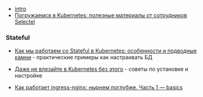 - [intro](https://habr.com/ru/articles/777728/)
- [Погружаемся в Kubernetes: полезные материалы от сотрудников Selectel](https://habr.com/ru/companies/selectel/articles/796301/)

### Stateful

- [Как мы работаем со Stateful в Kubernetes: особенности и подводные камни](https://habr.com/ru/companies/flant/articles/809377/) - практические примеры как настраивать БД

- [Даже не влезайте в Kubernetes без этого](https://habr.com/ru/companies/h3llo_cloud/articles/902188/) - советы по установке и настройке

- [Как работает ingress-nginx: нырнем поглубже. Часть 1 — basics](https://habr.com/ru/companies/oleg-bunin/articles/923918/)